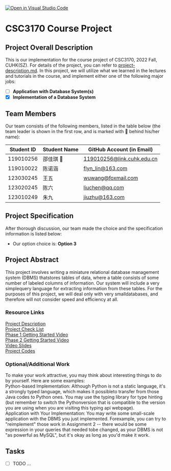 [![Open in Visual Studio Code](https://classroom.github.com/assets/open-in-vscode-c66648af7eb3fe8bc4f294546bfd86ef473780cde1dea487d3c4ff354943c9ae.svg)](https://classroom.github.com/online_ide?assignment_repo_id=9431822&assignment_repo_type=AssignmentRepo)
# CSC3170 Course Project

## Project Overall Description

This is our implementation for the course project of CSC3170, 2022 Fall, CUHK(SZ). For details of the project, you can refer to [project-description.md](project-description.md). In this project, we will utilize what we learned in the lectures and tutorials in the course, and implement either one of the following major jobs:

<!-- Please fill in "x" to replace the blank space between "[]" to tick the todo item; it's ticked on the first one by default. -->

- [ ] **Application with Database System(s)**
- [x] **Implementation of a Database System**

## Team Members

Our team consists of the following members, listed in the table below (the team leader is shown in the first row, and is marked with 🚩 behind his/her name):

<!-- change the info below to be the real case -->

| Student ID | Student Name | GitHub Account (in Email) |
| ---------- | ------------ | ------------------------- |
| 119010256  | 邵佳琪 🚩    |119010256@link.cuhk.edu.cn  |
| 119010022  | 陈诺涵       |flyn_lin@163.com           |
| 123030245  | 王五         | wuwang@foxmail.com        |
| 123020245  | 陈六         | liuchen@qq.com            |
| 123010249  | 朱九         | jiuzhu@163.com            |

## Project Specification

<!-- You should remove the terms/sentence that is not necessary considering your option/branch/difficulty choice -->

After thorough discussion, our team made the choice and the specification information is listed below:

- Our option choice is: **Option 3**


## Project Abstract
This project involves writing a miniature relational database management system (DBMS) thatstores tables of data, where a table consists of some number of labeled columns of information. Our system will include a very simplequery language for extracting information from these tables. For the purposes of this project, we will deal only with very smalldatabases, and therefore will not consider speed and efficiency at all.
### Resource Links    
[Project Description](https://inst.eecs.berkeley.edu/~cs61b/fa14/hw/proj1.pdf)      
[Project Check List](https://inst.eecs.berkeley.edu/~cs61b/fa14/hw/project1_checklist.html)     
[Phase 1 Getting Started Video](https://www.youtube.com/watch?v=Hmkbl72YbQQ)    
[Phase 2 Getting Started Video](https://www.youtube.com/watch?v=1ZPSNH6RZr0)    
[Video Slides](https://docs.google.com/presentation/d/1f8TXMg9yU42Ik9AvVn05790otrNooq28jcAWji9GRuk/edit#slide=id.g3a514e0eb_0160)   
[Project Codes](https://inst.eecs.berkeley.edu/~cs61b/fa14/hw/code/proj1/)    
### Optional/Additional Work    

To make your work attractive, you may think about interesting things to do by yourself. Here are some examples:   
Python-based Implementation: Although Python is not a static language, it's a strongly typed language, which makes it possibleto transfer from those Java codes to Python ones. You may use the typing library for type hinting (but remember to switch the Pythonversion that is compatible to the version you are using when you are visiting this typing api webpage).     
Application with Your Implementation: You may write some small-scale application with the DBMS you just implemented. Forexample, you can try to "reimplement" those work in Assignment 2 -- there would be some expression in your queries that needed tobe changed, as your DBMS is not "as powerful as MySQL", but it's okay as long as you'd make it work.

## Tasks
- [ ] TODO ...
<!-- TODO -->
